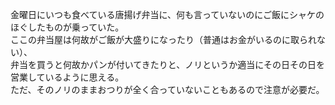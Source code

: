 金曜日にいつも食べている唐揚げ弁当に、何も言っていないのにご飯にシャケのほぐしたものが乗っていた。  
ここの弁当屋は何故がご飯が大盛りになったり（普通はお金がいるのに取られない）、  
弁当を買うと何故かパンが付いてきたりと、ノリというか適当にその日その日を営業しているように思える。  
ただ、そのノリのままおつりが全く合っていないこともあるので注意が必要だ。
